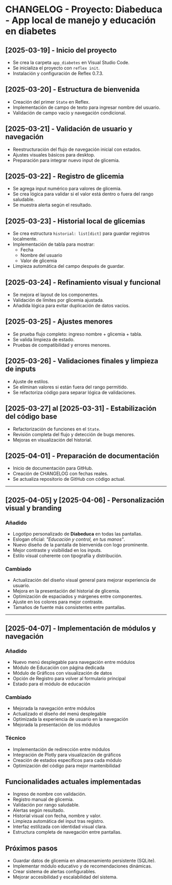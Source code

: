 # CHANGELOG - Proyecto: Diabeduca - App local de manejo y educación en diabetes

## [2025-03-19] - Inicio del proyecto
- Se crea la carpeta `app_diabetes` en Visual Studio Code.
- Se inicializa el proyecto con `reflex init`.
- Instalación y configuración de Reflex 0.7.3.

## [2025-03-20] - Estructura de bienvenida
- Creación del primer `State` en Reflex.
- Implementación de campo de texto para ingresar nombre del usuario.
- Validación de campo vacío y navegación condicional.

## [2025-03-21] - Validación de usuario y navegación
- Reestructuración del flujo de navegación inicial con estados.
- Ajustes visuales básicos para desktop.
- Preparación para integrar nuevo input de glicemia.

## [2025-03-22] - Registro de glicemia
- Se agrega input numérico para valores de glicemia.
- Se crea lógica para validar si el valor está dentro o fuera del rango saludable.
- Se muestra alerta según el resultado.

## [2025-03-23] - Historial local de glicemias
- Se crea estructura `historial: list[dict]` para guardar registros localmente.
- Implementación de tabla para mostrar:
  - Fecha
  - Nombre del usuario
  - Valor de glicemia
- Limpieza automática del campo después de guardar.

## [2025-03-24] - Refinamiento visual y funcional
- Se mejora el layout de los componentes.
- Validación de límites por glicemia ajustada.
- Añadida lógica para evitar duplicación de datos vacíos.

## [2025-03-25] - Ajustes menores
- Se prueba flujo completo: ingreso nombre + glicemia + tabla.
- Se valida limpieza de estado.
- Pruebas de compatibilidad y errores menores.

## [2025-03-26] - Validaciones finales y limpieza de inputs
- Ajuste de estilos.
- Se eliminan valores si están fuera del rango permitido.
- Se refactoriza código para separar lógica de validaciones.

## [2025-03-27] al [2025-03-31] - Estabilización del código base
- Refactorización de funciones en el `State`.
- Revisión completa del flujo y detección de bugs menores.
- Mejoras en visualización del historial.

## [2025-04-01] - Preparación de documentación
- Inicio de documentación para GitHub.
- Creación de CHANGELOG con fechas reales.
- Se actualiza repositorio de GitHub con código actual.

---

## [2025-04-05] y [2025-04-06] - Personalización visual y branding
### Añadido
- Logotipo personalizado de **Diabeduca** en todas las pantallas.
- Eslogan oficial: *"Educación y control, en tus manos"*.
- Nuevo diseño de la pantalla de bienvenida con logo prominente.
- Mejor contraste y visibilidad en los inputs.
- Estilo visual coherente con tipografía y distribución.

### Cambiado
- Actualización del diseño visual general para mejorar experiencia de usuario.
- Mejora en la presentación del historial de glicemia.
- Optimización de espaciados y márgenes entre componentes.
- Ajuste en los colores para mejor contraste.
- Tamaños de fuente más consistentes entre pantallas.

---

## [2025-04-07] - Implementación de módulos y navegación
### Añadido
- Nuevo menú desplegable para navegación entre módulos
- Módulo de Educación con página dedicada
- Módulo de Gráficos con visualización de datos
- Opción de Registro para volver al formulario principal
- Estado para el módulo de educación

### Cambiado
- Mejorada la navegación entre módulos
- Actualizado el diseño del menú desplegable
- Optimizada la experiencia de usuario en la navegación
- Mejorada la presentación de los módulos

### Técnico
- Implementación de redirección entre módulos
- Integración de Plotly para visualización de gráficos
- Creación de estados específicos para cada módulo
- Optimización del código para mejor mantenibilidad

## Funcionalidades actuales implementadas
- Ingreso de nombre con validación.
- Registro manual de glicemia.
- Validación por rango saludable.
- Alertas según resultado.
- Historial visual con fecha, nombre y valor.
- Limpieza automática del input tras registro.
- Interfaz estilizada con identidad visual clara.
- Estructura completa de navegación entre pantallas.

## Próximos pasos
- Guardar datos de glicemia en almacenamiento persistente (SQLite).
- Implementar módulo educativo y de recomendaciones dinámicas.
- Crear sistema de alertas configurables.
- Mejorar accesibilidad y escalabilidad del sistema.
